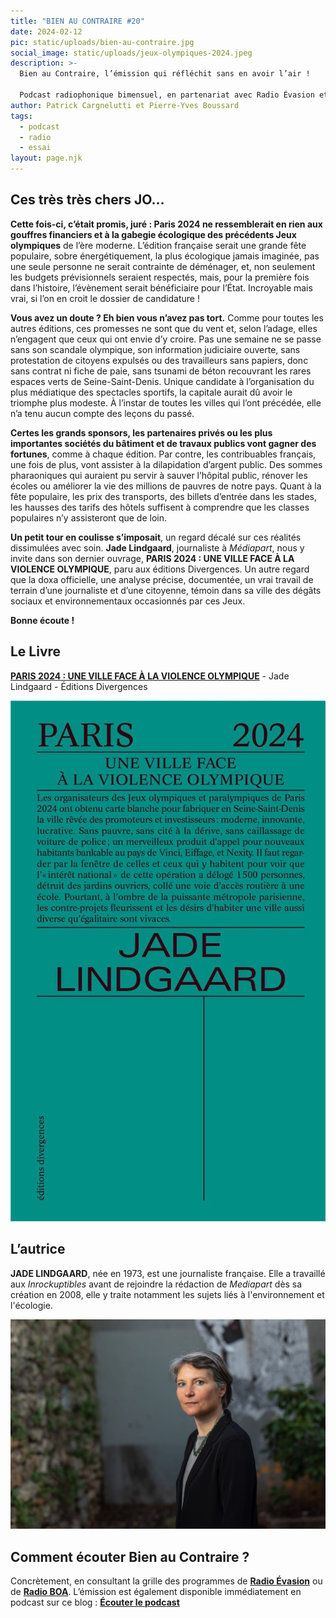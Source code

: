 ```yaml
---
title: "BIEN AU CONTRAIRE #20"
date: 2024-02-12
pic: static/uploads/bien-au-contraire.jpg
social_image: static/uploads/jeux-olympiques-2024.jpeg
description: >-
  Bien au Contraire, l’émission qui réfléchit sans en avoir l’air !

  Podcast radiophonique bimensuel, en partenariat avec Radio Évasion et Radio Boa, dans laquelle un livre, roman, essai, pamphlet, sert de base à l'exploration d'un sujet de société. Nourrir la réflexion et proposer des points de vue spécifiques sur les thèmes les plus divers sont les deux ambitions de ces émissions.
author: Patrick Cargnelutti et Pierre-Yves Boussard
tags:
  - podcast
  - radio
  - essai
layout: page.njk
---
```

## Ces très très chers JO…

**Cette fois-ci, c’était promis, juré : Paris 2024 ne ressemblerait en rien aux gouffres financiers et à la gabegie écologique des précédents Jeux olympiques** de l’ère moderne. L’édition française serait une grande fête populaire, sobre énergétiquement, la plus écologique jamais imaginée, pas une seule personne ne serait contrainte de déménager, et, non seulement les budgets prévisionnels seraient respectés, mais, pour la première fois dans l’histoire, l’évènement serait bénéficiaire pour l’État. Incroyable mais vrai, si l’on en croit le dossier de candidature !

**Vous avez un doute ? Eh bien vous n’avez pas tort.** Comme pour toutes les autres éditions, ces promesses ne sont que du vent et, selon l’adage, elles n’engagent que ceux qui ont envie d’y croire. Pas une semaine ne se passe sans son scandale olympique, son information judiciaire ouverte, sans protestation de citoyens expulsés ou des travailleurs sans papiers, donc sans contrat ni fiche de paie, sans tsunami de béton recouvrant les rares espaces verts de Seine-Saint-Denis. Unique candidate à l’organisation du plus médiatique des spectacles sportifs, la capitale aurait dû avoir le triomphe plus modeste. À l’instar de toutes les villes qui l’ont précédée, elle n’a tenu aucun compte des leçons du passé. 

**Certes les grands sponsors, les partenaires privés ou les plus importantes sociétés du bâtiment et de travaux publics vont gagner des fortunes**, comme à chaque édition. Par contre, les contribuables français, une fois de plus, vont assister à la dilapidation d’argent public. Des sommes pharaoniques qui auraient pu servir à sauver l’hôpital public, rénover les écoles ou améliorer la vie des millions de pauvres de notre pays. Quant à la fête populaire, les prix des transports, des billets d’entrée dans les stades, les hausses des tarifs des hôtels suffisent à comprendre que les classes populaires n’y assisteront que de loin.

**Un petit tour en coulisse s’imposait**, un regard décalé sur ces réalités dissimulées avec soin. **Jade Lindgaard**, journaliste à *Médiapart*, nous y invite dans son dernier ouvrage, **PARIS 2024 : UNE VILLE FACE À LA VIOLENCE OLYMPIQUE**, paru aux éditions Divergences. Un autre regard que la doxa officielle, une analyse précise, documentée, un vrai travail de terrain d’une journaliste et d’une citoyenne, témoin dans sa ville des dégâts sociaux et environnementaux occasionnés par ces Jeux.

**Bonne écoute !**

## Le Livre

**[PARIS 2024 : UNE VILLE FACE À LA VIOLENCE OLYMPIQUE](https://www.editionsdivergences.com/livre/paris-2024-une-ville-face-a-la-violence-olympique)** - Jade Lindgaard - Éditions Divergences

![Fond de couverture vert émeraude. Centré, tout en haut, Paris 2024, souligné, puis sur deux lignes, Une ville face à la violence olympique. En dessous, un résumé de l'essai, puis le nom de l'autrice en caractères gras noir.](static/uploads/jeux-olympiques-2024.jpeg "Paris 2024 : une ville face à la violence olympique")

## L’autrice

**JADE LINDGAARD**, née en 1973, est une journaliste française. Elle a travaillé aux *Inrockuptibles* avant de rejoindre la rédaction de *Mediapart* dès sa création en 2008, elle y traite notamment les sujets liés à l'environnement et l'écologie.

![](static/uploads/jade-lindgaard.jpg "Jade Lindgaard")

## Comment écouter Bien au Contraire ?

Concrètement, en consultant la grille des programmes de **[Radio Évasion](https://www.radioevasion.net/)** ou de **[Radio BOA](https://www.radio-boa.bzh/fr/programmation)**. L’émission est également disponible immédiatement en podcast sur ce blog : **[Écouter le podcast](https://www.radioevasion.net/actu/chers%20jeux%20olympiques/)**